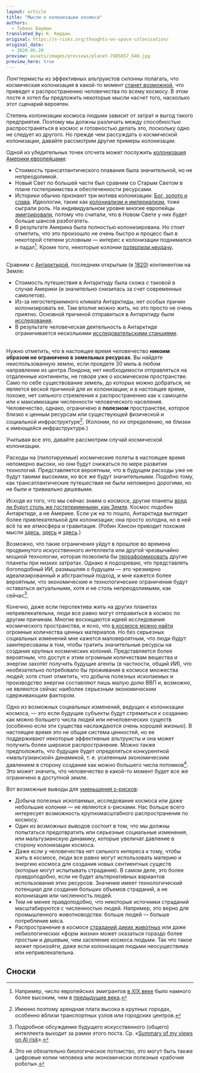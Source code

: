 ```yaml
---
layout: article
title: "Мысли о колонизации космоса"
authors:
  - Тобиас Бауман
translated_by: К. Кирдан
original: https://s-risks.org/thoughts-on-space-colonisation/
original_date: 
  - 2020.05.20
preview: assets/images/previews/planet-7885857_640.jpg
preview_here: true
---
```

Лонгтермисты из эффективных альтруистов склонны полагать, что космическая колонизация в какой-то момент [станет возможной](https://www.fhi.ox.ac.uk/will-we-eventually-be-able-to-colonize-other-stars-notes-from-a-preliminary-review/), что приведет к распространению человечества по всему космосу. В этом посте я хотел бы предложить некоторые мысли насчет того, насколько этот сценарий вероятен.

Степень колонизации космоса людьми зависит от затрат и выгод такого предприятия. Поэтому мы должны различать между способностью распространяться в космос и готовностью делать это, поскольку одно не следует из другого. Но прежде чем рассуждать о космической колонизации, давайте рассмотрим другие примеры колонизации.

Одной из убедительных точек отсчета может послужить [колонизация Америки европейцами](https://ru.wikipedia.org/wiki/%D0%95%D0%B2%D1%80%D0%BE%D0%BF%D0%B5%D0%B9%D1%81%D0%BA%D0%B0%D1%8F_%D0%BA%D0%BE%D0%BB%D0%BE%D0%BD%D0%B8%D0%B7%D0%B0%D1%86%D0%B8%D1%8F_%D0%90%D0%BC%D0%B5%D1%80%D0%B8%D0%BA%D0%B8):

- Стоимость трансатлантического плавания была значительной, но не непреодолимой.
- Новый Свет по большей части был сравним со Старым Светом в плане гостеприимства и обеспеченности ресурсами.
- Историки обычно признают три мотива колонизации: [Бог, золото и слава](https://www.khanacademy.org/humanities/us-history/precontact-and-early-colonial-era/old-and-new-worlds-collide/a/motivations-for-conquest-of-the-new-world). Идеологии, такие как [колониализм и империализм](https://ru.wikipedia.org/wiki/%D0%98%D0%BC%D0%BF%D0%B5%D1%80%D0%B8%D0%B0%D0%BB%D0%B8%D0%B7%D0%BC#%D0%9E%D1%82%D0%BB%D0%B8%D1%87%D0%B8%D0%B5_%D0%BE%D1%82_%D0%BA%D0%BE%D0%BB%D0%BE%D0%BD%D0%B8%D0%B0%D0%BB%D0%B8%D0%B7%D0%BC%D0%B0), тоже сыграли роль. На индивидуальном уровне многие европейцы [эмигрировали](https://ru.wikipedia.org/wiki/%D0%95%D0%B2%D1%80%D0%BE%D0%BF%D0%B5%D0%B9%D1%81%D0%BA%D0%B0%D1%8F_%D1%8D%D0%BC%D0%B8%D0%B3%D1%80%D0%B0%D1%86%D0%B8%D1%8F), потому что считали, что в Новом Свете у них будет больше шансов разбогатеть.
- В результате Америка была полностью колонизирована. Но стоит отметить, что это произошло не очень быстро и процесс был в некоторой степени условным — интерес к колонизации поднимался и падал[^1]. Кроме того, некоторые колонии [потерпели неудачу](https://en.wikipedia.org/wiki/European_colonization_of_the_Americas#Failed_attempts).<br><br>

Сравним с [Антарктидой](https://ru.wikipedia.org/wiki/%D0%90%D0%BD%D1%82%D0%B0%D1%80%D0%BA%D1%82%D0%B8%D0%B4%D0%B0), последним открытым (в [1820](https://ru.wikipedia.org/wiki/%D0%9F%D0%B5%D1%80%D0%B2%D0%B0%D1%8F_%D1%80%D1%83%D1%81%D1%81%D0%BA%D0%B0%D1%8F_%D0%B0%D0%BD%D1%82%D0%B0%D1%80%D0%BA%D1%82%D0%B8%D1%87%D0%B5%D1%81%D0%BA%D0%B0%D1%8F_%D1%8D%D0%BA%D1%81%D0%BF%D0%B5%D0%B4%D0%B8%D1%86%D0%B8%D1%8F)) континентом на Земле:

- Стоимость путешествия в Антарктиду была схожа с таковой в случае Америки (и значительно снизилась за счет современных самолетов).
- Из-за негостеприимного климата Антарктиды, нет особых причин колонизировать ее. Там вполне можно жить, но это просто не очень приятно. Основной причиной отправиться в Антарктиду были [исследования](https://en.wikipedia.org/wiki/Antarctica#Research).
- В результате человеческая деятельность в Антарктиде ограничивается несколькими [исследовательскими станциями](https://ru.wikipedia.org/wiki/%D0%90%D0%BD%D1%82%D0%B0%D1%80%D0%BA%D1%82%D0%B8%D1%87%D0%B5%D1%81%D0%BA%D0%B8%D0%B5_%D1%81%D1%82%D0%B0%D0%BD%D1%86%D0%B8%D0%B8).<br><br>

Нужно отметить, что в настоящее время человечество **никоим образом не ограничено в земельных ресурсах**. Вы найдете неиспользованную землю, если проедете 30 миль в любом направлении из центра Лондона; нет необходимости отправляться на отдаленные континенты, не говоря уже о космическом пространстве. Само по себе существование земель, до которых можно добраться, не является веской причиной для их колонизации; и в настоящее время, похоже, нет сильного стремления к распространению как к самоцели или к максимизации численности человеческого населения. Человечество, однако, ограничено в **полезном** пространстве, которое близко к ценным ресурсам или существующей физической и социальной инфраструктуре[^2]. (Колонии, по их определению, не близки к имеющейся инфраструктуре.)

Учитывая все это, давайте рассмотрим случай космической колонизации.

Расходы на (пилотируемые) космические полеты в настоящее время непомерно высоки, но они будут снижаться по мере развития технологий. Представляется вероятным, что в будущем расходы уже не будут такими высокими, но все же будут значительными. Подобно тому, как трансатлантические путешествия не были непомерно дорогими, но не были и тривиально дешевыми.

Исходя из того, что мы сейчас знаем о космосе, другие планеты [вряд ли будут столь же гостеприимными, как Земля](https://phys.org/news/2017-07-planets-hospitable-earth.html). Космос подобен Антарктиде, а не Америке. Если уж на то пошло, Антарктида выглядит более привлекательной для колонизации; она просто холодна, но в ней всё та же атмосфера и гравитация. (Робин Хэнсон приводит похожие мысли [здесь](http://www.overcomingbias.com/2019/04/space-fund.html), [здесь](https://www.youtube.com/watch?v=wnoiKrK0G4E) и [здесь](https://www.youtube.com/watch?v=85ZWxk5khyM).)

Возможно, что такие ограничения уйдут в прошлое во времена продвинутого искусственного интеллекта или другой чрезвычайно мощной технологии, которая позволила бы [терраформировать](https://ru.wikipedia.org/wiki/%D0%A2%D0%B5%D1%80%D1%80%D0%B0%D1%84%D0%BE%D1%80%D0%BC%D0%B8%D1%80%D0%BE%D0%B2%D0%B0%D0%BD%D0%B8%D0%B5) другие планеты при низких затратах. Однако я подозреваю, что представлять богоподобный ИИ, размышляя о будущем — это чрезмерно идеализированный и абстрактный подход, и мне кажется более вероятным, что экономические и технологические ограничения будут оставаться актуальными, хотя и не столь непреодолимыми, как сейчас[^3].

Конечно, даже если перспектива жить на других планетах непривлекательна, люди все равно могут отправиться в космос по другим причинам. Многие восхищаются идеей исследования космического пространства, и ясно, что [в космосе можно найти](https://www.universetoday.com/142719/who-wants-to-be-a-trillionaire-mission-to-psyche-could-uncover-tons-of-precious-metals/) огромные количества ценных материалов. Но без серьезных социальных изменений мне кажется маловероятным, что люди будут заинтересованы в том, чтобы тратить значительные ресурсы на создание крупных космических колоний. Представляется более вероятным, что доступ к этим огромным количествам вещества и энергии захотят получить будущие агенты (в частности, общий ИИ), что необязательно потребовало бы проживания в космосе множества людей; хотя стоит отметить, что добыча полезных ископаемых и производство энергии составляют лишь малую долю ВВП и, возможно, не являются сейчас наиболее серьезным экономическим сдерживающим фактором.

Одно из возможных социальных изменений, ведущих к колонизации космоса, — это если будущие субъекты будут стремиться к созданию как можно большего числа людей или нечеловеческих существ (особенно если эти существа наслаждаются очень хорошей жизнью). В настоящее время это не общая система ценностей, но ее поддерживают некоторые эффективные альтруисты и она может получить более широкое распространение. Можно также предположить, что будущее будет определяться конкурентной «мальтузианской» динамикой, т. е. усиленным экономическим давлением в сторону создания как можно большего числа потомков[^4]. Это может значить, что человечество в какой-то момент будет все же ограничено в доступной земле.

Вот возможные выводы для [уменьшения s-рисков](https://s-risks.org/intro/):

- Добыча полезных ископаемых, исследование космоса или даже небольшие колонии — не являются s-рисками. Нас больше всего интересует возможность крупномасштабного распространения по космосу.
- Один из возможных выводов состоит в том, что мы должны попытаться предотвратить или серьезные социальные изменения, или мальтузианскую динамику, которые увеличат давление в сторону колонизации космоса.
- Даже если у человечества нет сильного интереса к тому, чтобы жить в космосе, люди все равно могут использовать материю и энергию космоса для создания новых сентиентных существ (которые могут испытывать страдания). В самом деле, это более правдоподобно, если не будет альтернативных вариантов использования этих ресурсов. Значение имеет технологический потенциал для создания больших объемов страданий, а не колонизация или численность людей.
- Тем не менее правдоподобно, что некоторые источники страданий масштабируются с численностью людей. Например, это верно для промышленного животноводства: больше людей — больше потребление мяса.
- Распространение в космосе [страданий диких животных](https://reducingsuffering.github.io/brian-tomasik-will-space-colonization-multiply-wild-animal-suffering.html) или даже небиологических «форм жизни» может оказаться гораздо более простым и дешевым, чем заселение космоса людьми. Так что такое может произойти, даже если колонизация людьми неосуществима или непривлекательна.

## Сноски

[^1]: Например, число европейских эмигрантов [в XIX веке](https://en.wikipedia.org/wiki/European_emigration#Arrivals_in_the_19th_and_20th_centuries) было намного более высоким, чем в [предыдущие века](https://en.wikipedia.org/wiki/European_emigration#Colonial_settlers).
[^2]: Именно поэтому арендная плата высока в крупных городах, особенно вблизи транспортных узлов или городских центров.
[^3]: Подробное обсуждение будущего искусственного (общего) интеллекта выходит за рамки этого поста. Ср. «[Summary of my views on AI risk](https://s-risks.org/summary-of-my-views-on-ai-risk/)».
[^4]: Это не обязательно биологическое потомство, это могут быть также цифровые копии человека или экономически полезные «рабочие роботы».
